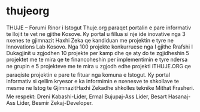 thujeorg
========

THUJE – Forumi Rinor i Istogut Thuje.org paraqet portalin e pare informativ te llojit te vet ne gjithe Kosove. Ky portal u fillua si nje ide inovative nga 3 nxenes te gjimnazit Haxhi Zeka qe kandiduan me projektin e tyre ne Innovations Lab Kosovo. Nga 100 projekte konkurruese nga I gjithe Rrafshi I Dukagjinit u zgjodhen 10 projekte per kamp dhe qe aty do te zgjidheshin 5 projektet me te mira qe te financoheshin per implementimin e tyre ndersa ne grupin e 5 projekteve me te mira u zgjodh edhe projektI iTHUJE.ORG qe paraqiste projektin e pare te fituar nga komuna e Istogut. Ky portal informativ si qellim kryesor e ka informimin e nxenesve te shkollave te mesme ne Istog te GjimnazitHaxhi Zekadhe shkolles teknike Mithat Frasheri. Me respekt: Dreni Kabashi-Lider, Ermal Bujupaj-Ass Lider, Besart Hasanaj-Ass Lider, Besmir Zekaj-Developer.
